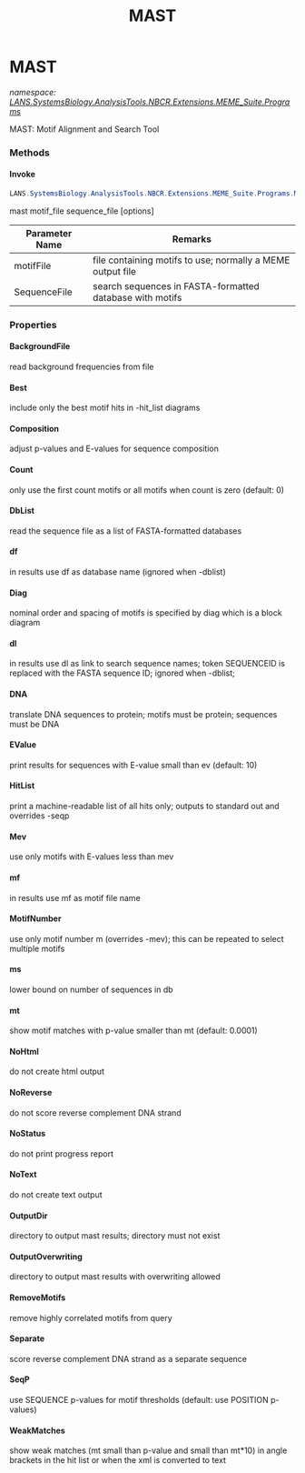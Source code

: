 ﻿---
title: MAST
---

# MAST
_namespace: [LANS.SystemsBiology.AnalysisTools.NBCR.Extensions.MEME_Suite.Programs](N-LANS.SystemsBiology.AnalysisTools.NBCR.Extensions.MEME_Suite.Programs.html)_

MAST: Motif Alignment and Search Tool

### Methods

#### Invoke
```csharp
LANS.SystemsBiology.AnalysisTools.NBCR.Extensions.MEME_Suite.Programs.MAST.Invoke(System.String,System.String)
```
mast motif_file sequence_file [options]

|Parameter Name|Remarks|
|--------------|-------|
|motifFile|file containing motifs to use; normally a MEME output file|
|SequenceFile|search sequences in FASTA-formatted database with motifs|




### Properties

#### BackgroundFile
read background frequencies from file
#### Best
include only the best motif hits in -hit_list diagrams
#### Composition
adjust p-values and E-values for sequence composition
#### Count
only use the first count motifs or all motifs when count is zero (default: 0)
#### DbList
read the sequence file as a list of FASTA-formatted databases
#### df
in results use df as database name (ignored when -dblist)
#### Diag
nominal order and spacing of motifs is specified by diag which is a block diagram
#### dl
in results use dl as link to search sequence names; token SEQUENCEID is replaced with the FASTA sequence ID; ignored when -dblist;
#### DNA
translate DNA sequences to protein; motifs must be protein; sequences must be DNA
#### EValue
print results for sequences with E-value small than ev (default: 10)
#### HitList
print a machine-readable list of all hits only; outputs to standard out and overrides -seqp
#### Mev
use only motifs with E-values less than mev
#### mf
in results use mf as motif file name
#### MotifNumber
use only motif number m (overrides -mev); this can be repeated to select multiple motifs
#### ms
lower bound on number of sequences in db
#### mt
show motif matches with p-value smaller than mt (default: 0.0001)
#### NoHtml
do not create html output
#### NoReverse
do not score reverse complement DNA strand
#### NoStatus
do not print progress report
#### NoText
do not create text output
#### OutputDir
directory to output mast results; directory must not exist
#### OutputOverwriting
directory to output mast results with overwriting allowed
#### RemoveMotifs
remove highly correlated motifs from query
#### Separate
score reverse complement DNA strand as a separate sequence
#### SeqP
use SEQUENCE p-values for motif thresholds (default: use POSITION p-values)
#### WeakMatches
show weak matches (mt small than p-value and small than mt*10) in angle brackets in the hit list or when the xml is converted to text

